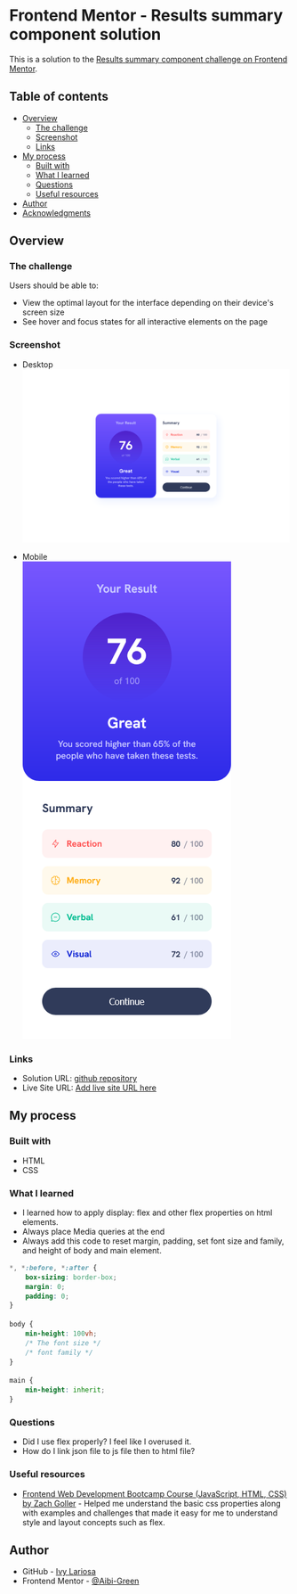 # Frontend Mentor - Results summary component solution

This is a solution to the [Results summary component challenge on Frontend Mentor](https://www.frontendmentor.io/challenges/results-summary-component-CE_K6s0maV).

## Table of contents

- [Overview](#overview)
  - [The challenge](#the-challenge)
  - [Screenshot](#screenshot)
  - [Links](#links)
- [My process](#my-process)
  - [Built with](#built-with)
  - [What I learned](#what-i-learned)
  - [Questions](#questions)
  - [Useful resources](#useful-resources)
- [Author](#author)
- [Acknowledgments](#acknowledgments)

## Overview

### The challenge

Users should be able to:

- View the optimal layout for the interface depending on their device's screen size
- See hover and focus states for all interactive elements on the page

### Screenshot
- Desktop  
![results summary component desktop](screenshots/web-ss.png)

- Mobile  
![results summary component mobile](screenshots/mobile-ss.png)

### Links

- Solution URL: [github repository](https://github.com/Aibi-Green/Frontend-Mentor-Projects/tree/main/results-summary-component-main)
- Live Site URL: [Add live site URL here](https://results-summary-componenet-ivydev.netlify.app/)

## My process

### Built with

- HTML
- CSS

### What I learned

- I learned how to apply display: flex and other flex properties on html elements.
- Always place Media queries at the end
- Always add this code to reset margin, padding, set font size and family, and height of body and main element.
```css
*, *:before, *:after {
    box-sizing: border-box;
    margin: 0;
    padding: 0;
}

body {
    min-height: 100vh;
    /* The font size */
    /* font family */
}

main {
    min-height: inherit;
}
```

### Questions

- Did I use flex properly? I feel like I overused it.
- How do I link json file to js file then to html file?


### Useful resources

- [Frontend Web Development Bootcamp Course (JavaScript, HTML, CSS) by Zach Goller](https://www.youtube.com/watch?v=zJSY8tbf_ys) - Helped me understand the basic css properties along with examples and challenges that made it easy for me to understand style and layout concepts such as flex.

## Author

- GitHub - [Ivy Lariosa](https://github.com/Aibi-Green)
- Frontend Mentor - [@Aibi-Green](https://www.frontendmentor.io/profile/Aibi-Green)
